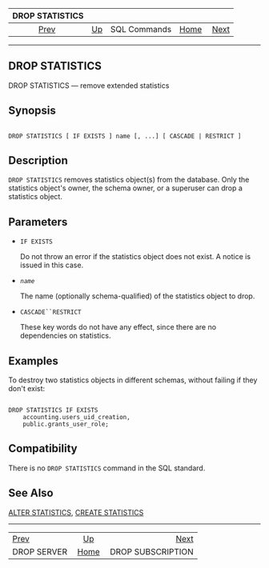 

|               DROP STATISTICS              |                                        |              |                                                       |                                                        |
| :----------------------------------------: | :------------------------------------- | :----------: | ----------------------------------------------------: | -----------------------------------------------------: |
| [Prev](sql-dropserver.html "DROP SERVER")  | [Up](sql-commands.html "SQL Commands") | SQL Commands | [Home](index.html "PostgreSQL 17devel Documentation") |  [Next](sql-dropsubscription.html "DROP SUBSCRIPTION") |

***

## DROP STATISTICS

DROP STATISTICS — remove extended statistics

## Synopsis

```

DROP STATISTICS [ IF EXISTS ] name [, ...] [ CASCADE | RESTRICT ]
```

## Description

`DROP STATISTICS` removes statistics object(s) from the database. Only the statistics object's owner, the schema owner, or a superuser can drop a statistics object.

## Parameters

* `IF EXISTS`

    Do not throw an error if the statistics object does not exist. A notice is issued in this case.

* *`name`*

    The name (optionally schema-qualified) of the statistics object to drop.

* `CASCADE``RESTRICT`

    These key words do not have any effect, since there are no dependencies on statistics.

## Examples

To destroy two statistics objects in different schemas, without failing if they don't exist:

```

DROP STATISTICS IF EXISTS
    accounting.users_uid_creation,
    public.grants_user_role;
```

## Compatibility

There is no `DROP STATISTICS` command in the SQL standard.

## See Also

[ALTER STATISTICS](sql-alterstatistics.html "ALTER STATISTICS"), [CREATE STATISTICS](sql-createstatistics.html "CREATE STATISTICS")

***

|                                            |                                                       |                                                        |
| :----------------------------------------- | :---------------------------------------------------: | -----------------------------------------------------: |
| [Prev](sql-dropserver.html "DROP SERVER")  |         [Up](sql-commands.html "SQL Commands")        |  [Next](sql-dropsubscription.html "DROP SUBSCRIPTION") |
| DROP SERVER                                | [Home](index.html "PostgreSQL 17devel Documentation") |                                      DROP SUBSCRIPTION |
